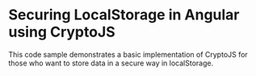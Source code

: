 # Securing LocalStorage in Angular using CryptoJS

This code sample demonstrates a basic implementation of CryptoJS for those who want to store data in a secure way in localStorage.
